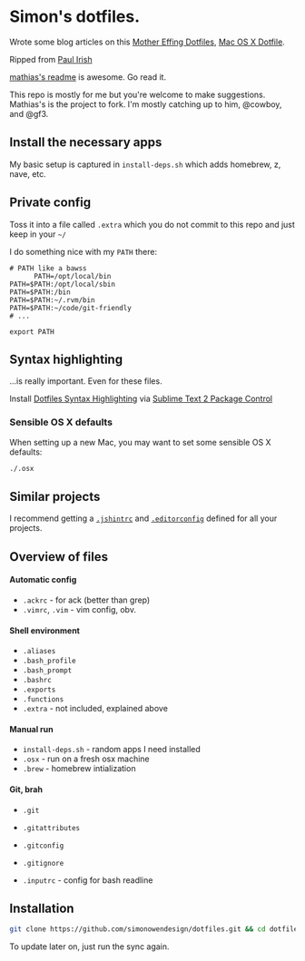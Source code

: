 # Simon's dotfiles.

Wrote some blog articles on this [Mother Effing Dotfiles](http://www.simonowendesign.co.uk/mother-effing-dotfiles/), [Mac OS X Dotfile](http://www.simonowendesign.co.uk/mac-os-x-osx-dotfile/).

Ripped from [Paul Irish](https://github.com/paulirish/dotfiles)

[mathias's readme](https://github.com/mathiasbynens/dotfiles/) is awesome. Go read it.

This repo is mostly for me but you're welcome to make suggestions. Mathias's is the project to fork.  I'm mostly catching up to him, @cowboy, and @gf3.

## Install the necessary apps

My basic setup is captured in `install-deps.sh` which adds homebrew, z, nave, etc.

## Private config

Toss it into a file called `.extra` which you do not commit to this repo and just keep in your `~/`

I do something nice with my `PATH` there:

```shell
# PATH like a bawss
      PATH=/opt/local/bin
PATH=$PATH:/opt/local/sbin
PATH=$PATH:/bin
PATH=$PATH:~/.rvm/bin
PATH=$PATH:~/code/git-friendly
# ...

export PATH
```

## Syntax highlighting

…is really important. Even for these files.

Install [Dotfiles Syntax Highlighting](https://github.com/mattbanks/dotfiles-syntax-highlighting-st2) via [Sublime Text 2 Package Control](http://wbond.net/sublime_packages/package_control)


### Sensible OS X defaults

When setting up a new Mac, you may want to set some sensible OS X defaults:

```bash
./.osx
```

## Similar projects

I recommend getting a [`.jshintrc`](https://github.com/jshint/node-jshint/blob/master/.jshintrc) and [`.editorconfig`](http://editorconfig.org/) defined for all your projects.


## Overview of files

####  Automatic config
* `.ackrc` - for ack (better than grep)
* `.vimrc`, `.vim` - vim config, obv.

#### Shell environment
* `.aliases`
* `.bash_profile`
* `.bash_prompt`
* `.bashrc`
* `.exports`
* `.functions`
* `.extra` - not included, explained above

#### Manual run
* `install-deps.sh` - random apps I need installed
* `.osx` - run on a fresh osx machine
* `.brew` - homebrew intialization

#### Git, brah
* `.git`
* `.gitattributes`
* `.gitconfig`
* `.gitignore`

* `.inputrc` - config for bash readline


## Installation

```bash
git clone https://github.com/simonowendesign/dotfiles.git && cd dotfiles && ./sync.sh
```

To update later on, just run the sync again.
